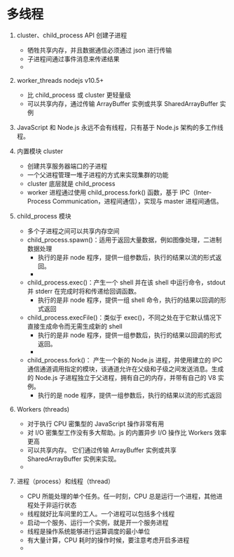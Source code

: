 # 多线程

1. cluster、child_process API 创建子进程
   - 牺牲共享内存，并且数据通信必须通过 json 进行传输
   - 子进程间通过事件消息来传递结果
   -
2. worker_threads nodejs v10.5+

   - 比 child_process 或 cluster 更轻量级
   - 可以共享内存，通过传输 ArrayBuffer 实例或共享 SharedArrayBuffer 实例

3. JavaScript 和 Node.js 永远不会有线程，只有基于 Node.js 架构的多工作线程。
4. 内置模块 cluster
   - 创建共享服务器端口的子进程
   - 一个父进程管理一堆子进程的方式来实现集群的功能
   - cluster 底层就是 child_process
   - worker 进程通过使用 child_process.fork() 函数，基于 IPC（Inter-Process Communication，进程间通信），实现与 master 进程间通信。
5. child_process 模块

   - 多个子进程之间可以共享内存空间
   - child_process.spawn()：适用于返回大量数据，例如图像处理，二进制数据处理
     - 执行的是非 node 程序，提供一组参数后，执行的结果以流的形式返回。
     -
   - child_process.exec()：产生一个 shell 并在该 shell 中运行命令，stdout 并 stderr 在完成时将和传递给回调函数。
     - 执行的是非 node 程序，提供一组 shell 命令，执行的结果以回调的形式返回
   - child_process.execFile()：类似于 exec()，不同之处在于它默认情况下直接生成命令而无需生成新的 shell
     - 执行的是非 node 程序，提供一组参数后，执行的结果以回调的形式返回。
     -
   - child_process.fork()： 产生一个新的 Node.js 进程，并使用建立的 IPC 通信通道调用指定的模块，该通道允许在父级和子级之间发送消息。生成的 Node.js 子进程独立于父进程，拥有自己的内存，并带有自己的 V8 实例。
     - 执行的是 node 程序，提供一组参数后，执行的结果以流的形式返回

6. Workers (threads)
   - 对于执行 CPU 密集型的 JavaScript 操作非常有用
   - 对 I/O 密集型工作没有多大帮助。js 的内置异步 I/O 操作比 Workers 效率更高
   - 可以共享内存。 它们通过传输 ArrayBuffer 实例或共享 SharedArrayBuffer 实例来实现。
   -
7. 进程（process）和线程（thread）
   - CPU 所能处理的单个任务。任一时刻，CPU 总是运行一个进程，其他进程处于非运行状态
   - 线程就好比车间里的工人。一个进程可以包括多个线程
   - 启动一个服务、运行一个实例，就是开一个服务进程
   - 线程是操作系统能够进行运算调度的最小单位
   - 有大量计算，CPU 耗时的操作时候，要注意考虑开启多进程
   -

